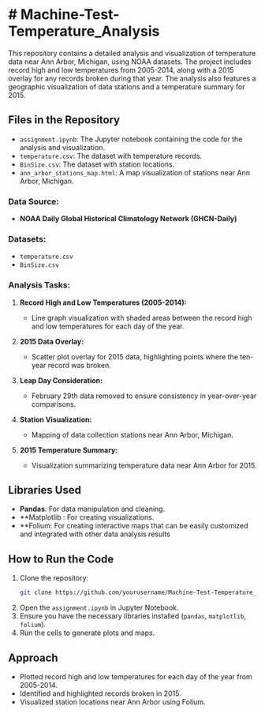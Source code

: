 # # Machine-Test-Temperature_Analysis

This repository contains a detailed analysis and visualization of temperature data near Ann Arbor, Michigan, using NOAA datasets. The project includes record high and low temperatures from 2005-2014, along with a 2015 overlay for any records broken during that year. The analysis also features a geographic visualization of data stations and a temperature summary for 2015.


## Files in the Repository

- `assignment.ipynb`: The Jupyter notebook containing the code for the analysis and visualization.
- `temperature.csv`: The dataset with temperature records.
- `BinSize.csv`: The dataset with station locations.
- `ann_arbor_stations_map.html`: A map visualization of stations near Ann Arbor, Michigan.
  
### Data Source:
- **NOAA Daily Global Historical Climatology Network (GHCN-Daily)**

### Datasets:
- `temperature.csv`
- `BinSize.csv`

### Analysis Tasks:
1. **Record High and Low Temperatures (2005-2014):**
   - Line graph visualization with shaded areas between the record high and low temperatures for each day of the year.
   
2. **2015 Data Overlay:**
   - Scatter plot overlay for 2015 data, highlighting points where the ten-year record was broken.
   
3. **Leap Day Consideration:**
   - February 29th data removed to ensure consistency in year-over-year comparisons.
   
4. **Station Visualization:**
   - Mapping of data collection stations near Ann Arbor, Michigan.

5. **2015 Temperature Summary:**
   - Visualization summarizing temperature data near Ann Arbor for 2015.

## Libraries Used
- **Pandas**: For data manipulation and cleaning.
- **Matplotlib : For creating visualizations.
- **Folium: For creating interactive maps that can be easily customized and integrated with other data analysis results
  

## How to Run the Code

1. Clone the repository:
   ```bash
   git clone https://github.com/yourusername/Machine-Test-Temperature_Analysis.git
2. Open the `assignment.ipynb` in Jupyter Notebook.
3. Ensure you have the necessary libraries installed (`pandas`, `matplotlib`, `folium`).
4. Run the cells to generate plots and maps.

## Approach

- Plotted record high and low temperatures for each day of the year from 2005-2014.
- Identified and highlighted records broken in 2015.
- Visualized station locations near Ann Arbor using Folium.
